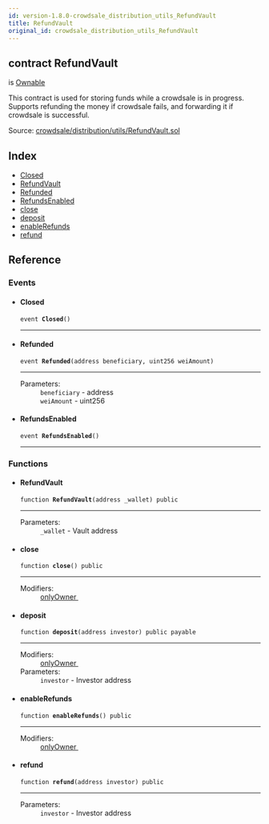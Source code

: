 ```yaml
---
id: version-1.8.0-crowdsale_distribution_utils_RefundVault
title: RefundVault
original_id: crowdsale_distribution_utils_RefundVault
---
```


<div class="contract-doc"><div class="contract"><h2 class="contract-header"><span class="contract-kind">contract</span> RefundVault</h2><p class="base-contracts"><span>is</span> <a href="ownership_Ownable.html">Ownable</a></p><p class="description">This contract is used for storing funds while a crowdsale is in progress. Supports refunding the money if crowdsale fails, and forwarding it if crowdsale is successful.</p><div class="source">Source: <a href="https://github.com/OpenZeppelin/zeppelin-solidity/blob/v1.8.0/contracts/crowdsale/distribution/utils/RefundVault.sol" target="_blank">crowdsale/distribution/utils/RefundVault.sol</a></div></div><div class="index"><h2>Index</h2><ul><li><a href="crowdsale_distribution_utils_RefundVault.html#Closed">Closed</a></li><li><a href="crowdsale_distribution_utils_RefundVault.html#RefundVault">RefundVault</a></li><li><a href="crowdsale_distribution_utils_RefundVault.html#Refunded">Refunded</a></li><li><a href="crowdsale_distribution_utils_RefundVault.html#RefundsEnabled">RefundsEnabled</a></li><li><a href="crowdsale_distribution_utils_RefundVault.html#close">close</a></li><li><a href="crowdsale_distribution_utils_RefundVault.html#deposit">deposit</a></li><li><a href="crowdsale_distribution_utils_RefundVault.html#enableRefunds">enableRefunds</a></li><li><a href="crowdsale_distribution_utils_RefundVault.html#refund">refund</a></li></ul></div><div class="reference"><h2>Reference</h2><div class="events"><h3>Events</h3><ul><li><div class="item event"><span id="Closed" class="anchor-marker"></span><h4 class="name">Closed</h4><div class="body"><code class="signature">event <strong>Closed</strong><span>() </span></code><hr/></div></div></li><li><div class="item event"><span id="Refunded" class="anchor-marker"></span><h4 class="name">Refunded</h4><div class="body"><code class="signature">event <strong>Refunded</strong><span>(address beneficiary, uint256 weiAmount) </span></code><hr/><dl><dt><span class="label-parameters">Parameters:</span></dt><dd><div><code>beneficiary</code> - address</div><div><code>weiAmount</code> - uint256</div></dd></dl></div></div></li><li><div class="item event"><span id="RefundsEnabled" class="anchor-marker"></span><h4 class="name">RefundsEnabled</h4><div class="body"><code class="signature">event <strong>RefundsEnabled</strong><span>() </span></code><hr/></div></div></li></ul></div><div class="functions"><h3>Functions</h3><ul><li><div class="item function"><span id="RefundVault" class="anchor-marker"></span><h4 class="name">RefundVault</h4><div class="body"><code class="signature">function <strong>RefundVault</strong><span>(address _wallet) </span><span>public </span></code><hr/><dl><dt><span class="label-parameters">Parameters:</span></dt><dd><div><code>_wallet</code> - Vault address</div></dd></dl></div></div></li><li><div class="item function"><span id="close" class="anchor-marker"></span><h4 class="name">close</h4><div class="body"><code class="signature">function <strong>close</strong><span>() </span><span>public </span></code><hr/><dl><dt><span class="label-modifiers">Modifiers:</span></dt><dd><a href="ownership_Ownable.html#onlyOwner">onlyOwner </a></dd></dl></div></div></li><li><div class="item function"><span id="deposit" class="anchor-marker"></span><h4 class="name">deposit</h4><div class="body"><code class="signature">function <strong>deposit</strong><span>(address investor) </span><span>public </span><span>payable </span></code><hr/><dl><dt><span class="label-modifiers">Modifiers:</span></dt><dd><a href="ownership_Ownable.html#onlyOwner">onlyOwner </a></dd><dt><span class="label-parameters">Parameters:</span></dt><dd><div><code>investor</code> - Investor address</div></dd></dl></div></div></li><li><div class="item function"><span id="enableRefunds" class="anchor-marker"></span><h4 class="name">enableRefunds</h4><div class="body"><code class="signature">function <strong>enableRefunds</strong><span>() </span><span>public </span></code><hr/><dl><dt><span class="label-modifiers">Modifiers:</span></dt><dd><a href="ownership_Ownable.html#onlyOwner">onlyOwner </a></dd></dl></div></div></li><li><div class="item function"><span id="refund" class="anchor-marker"></span><h4 class="name">refund</h4><div class="body"><code class="signature">function <strong>refund</strong><span>(address investor) </span><span>public </span></code><hr/><dl><dt><span class="label-parameters">Parameters:</span></dt><dd><div><code>investor</code> - Investor address</div></dd></dl></div></div></li></ul></div></div></div>
